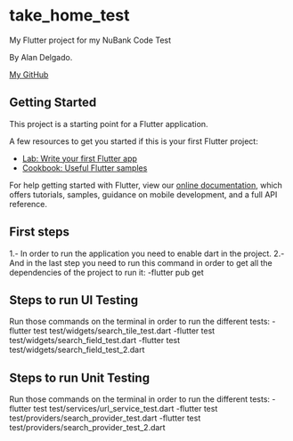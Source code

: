 # take_home_test

My Flutter project for my NuBank Code Test

By Alan Delgado.

[My GitHub](https://github.com/Alan-Del10)

## Getting Started

This project is a starting point for a Flutter application.

A few resources to get you started if this is your first Flutter project:

- [Lab: Write your first Flutter app](https://flutter.dev/docs/get-started/codelab)
- [Cookbook: Useful Flutter samples](https://flutter.dev/docs/cookbook)

For help getting started with Flutter, view our
[online documentation](https://flutter.dev/docs), which offers tutorials,
samples, guidance on mobile development, and a full API reference.

## First steps
1.- In order to run the application you need to enable dart in the project.
2.- And in the last step you need to run this command in order to get all the dependencies of the project to run it:
-flutter pub get


## Steps to run UI Testing

Run those commands on the terminal in order to run the different tests:
-flutter test test/widgets/search_tile_test.dart
-flutter test test/widgets/search_field_test.dart
-flutter test test/widgets/search_field_test_2.dart

## Steps to run Unit Testing

Run those commands on the terminal in order to run the different tests:
-flutter test test/services/url_service_test.dart
-flutter test test/providers/search_provider_test.dart
-flutter test test/providers/search_provider_test_2.dart
